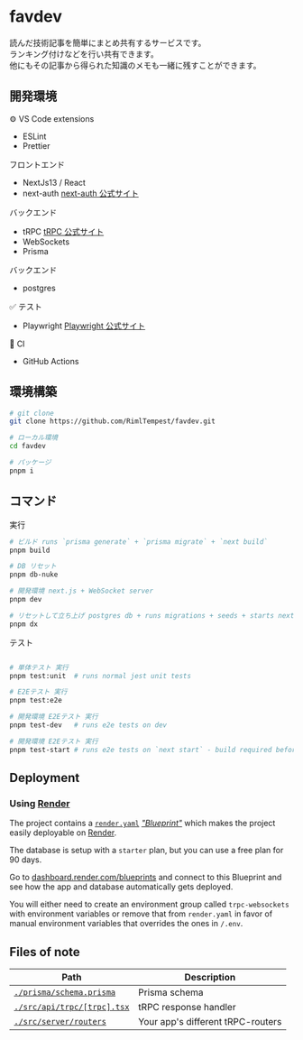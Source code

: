 # favdev

読んだ技術記事を簡単にまとめ共有するサービスです。  
ランキング付けなどを行い共有できます。  
他にもその記事から得られた知識のメモも一緒に残すことができます。

## 開発環境

⚙️ VS Code extensions

- ESLint
- Prettier

フロントエンド

- NextJs13 / React
- next-auth [next-auth 公式サイト](https://next-auth.js.org/)

バックエンド

- tRPC [tRPC 公式サイト](https://trpc.io)
- WebSockets
- Prisma

バックエンド

- postgres

✅ テスト

- Playwright [Playwright 公式サイト](https://playwright.dev/)

💚 CI

- GitHub Actions

## 環境構築

```bash
# git clone
git clone https://github.com/RimlTempest/favdev.git

# ローカル環境
cd favdev

# パッケージ
pnpm i
```

## コマンド

実行

```bash
# ビルド runs `prisma generate` + `prisma migrate` + `next build`
pnpm build

# DB リセット
pnpm db-nuke

# 開発環境 next.js + WebSocket server
pnpm dev

# リセットして立ち上げ postgres db + runs migrations + seeds + starts next.js
pnpm dx

```

テスト

```bash

# 単体テスト 実行
pnpm test:unit  # runs normal jest unit tests

# E2Eテスト 実行
pnpm test:e2e

# 開発環境 E2Eテスト 実行
pnpm test-dev   # runs e2e tests on dev

# 開発環境 E2Eテスト 実行
pnpm test-start # runs e2e tests on `next start` - build required before
```

## Deployment

### Using [Render](https://render.com/)

The project contains a [`render.yaml`](./render.yaml) [_"Blueprint"_](https://render.com/docs/blueprint-spec) which makes the project easily deployable on [Render](https://render.com/).

The database is setup with a `starter` plan, but you can use a free plan for 90 days.

Go to [dashboard.render.com/blueprints](https://dashboard.render.com/blueprints) and connect to this Blueprint and see how the app and database automatically gets deployed.

You will either need to create an environment group called `trpc-websockets` with environment variables or remove that from `render.yaml` in favor of manual environment variables that overrides the ones in `/.env`.

## Files of note

<table>
  <thead>
    <tr>
      <th>Path</th>
      <th>Description</th>
    </tr>
  </thead>
  <tbody>
    <tr>
      <td><a href="./prisma/schema.prisma"><code>./prisma/schema.prisma</code></a></td>
      <td>Prisma schema</td>
    </tr>
    <tr>
      <td><a href="./src/api/trpc/[trpc].tsx"><code>./src/api/trpc/[trpc].tsx</code></a></td>
      <td>tRPC response handler</td>
    </tr>
    <tr>
      <td><a href="./src/server/routers"><code>./src/server/routers</code></a></td>
      <td>Your app's different tRPC-routers</td>
    </tr>
  </tbody>
</table>